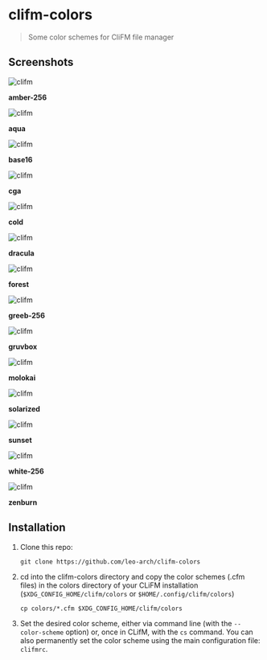 # clifm-colors
> Some color schemes for CliFM file manager

## Screenshots

![clifm](screenshots/amber-256.png)

**amber-256**

![clifm](screenshots/aqua.png)

**aqua**

![clifm](screenshots/base16.png)

**base16**

![clifm](screenshots/cga.png)

**cga**

![clifm](screenshots/cold.png)

**cold**

![clifm](screenshots/dracula.png)

**dracula**

![clifm](screenshots/forest.png)

**forest**

![clifm](screenshots/green-256.png)

**greeb-256**

![clifm](screenshots/gruvbox.png)

**gruvbox**

![clifm](screenshots/molokai.png)

**molokai**

![clifm](screenshots/solarized.png)

**solarized**

![clifm](screenshots/sunset.png)

**sunset**

![clifm](screenshots/white-256.png)

**white-256**

![clifm](screenshots/zenburn.png)

**zenburn**

## Installation

1) Clone this repo:

       git clone https://github.com/leo-arch/clifm-colors

2) cd into the clifm-colors directory and copy the color schemes (.cfm files) in the colors directory of your CLiFM installation (`$XDG_CONFIG_HOME/clifm/colors` or `$HOME/.config/clifm/colors`)

       cp colors/*.cfm $XDG_CONFIG_HOME/clifm/colors

3) Set the desired color scheme, either via command line (with the `--color-scheme` option) or, once in CLifM, with the `cs` command. You can also permanently set the color scheme using the main configuration file: `clifmrc`.
